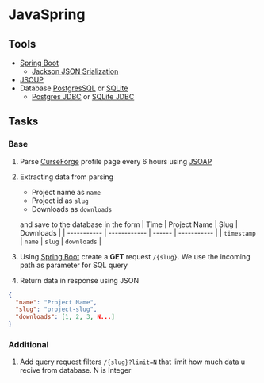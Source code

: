 # JavaSpring

## Tools
  * [Spring Boot](https://spring.io/quickstart)
	* [Jackson JSON Srialization](https://springeframework.guru/processing-json-jackson/)
  * [JSOUP](https://jsoup.org)
  * Database [PostgresSQL](https://postgresql.org) or [SQLite](https://sqlite.org/)
	* [Postgres JDBC](https://jdbc.postgresql.org) or [SQLite JDBC](https://github.com/xerial/sqlite-jdbc)

## Tasks

### Base
  1. Parse [CurseForge](https://www.curseforge.com/members/duckyhatsu/projects) profile page every 6 hours using [JSOAP](https://jsoup.org)

  2. Extracting data from parsing
		* Project name as `name`
		* Project id as `slug`
		* Downloads as `downloads`

     and save to the database in the form
     	| Time        | Project Name | Slug   | Downloads   |
     	| ----------- | ------------ | ------ | ----------- |
     	| `timestamp` | `name`       | `slug` | `downloads` |
  
  3. Using [Spring Boot](https://spring.io/quickstart) create a **GET** request `/{slug}`. We use the incoming path as parameter for SQL query

  4. Return data in response using JSON
  ```json
  {
	"name": "Project Name",
	"slug": "project-slug",
	"downloads": [1, 2, 3, N...]
  }
  ```

### Additional
  1. Add query request filters `/{slug}?limit=N` that limit how much data u recive from database. N is Integer
